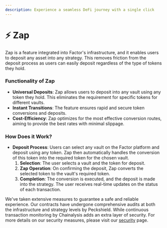 ```yaml
---
description: Experience a seamless DeFi journey with a single click
---
```


# ⚡ Zap

Zap is a feature integrated into Factor's infrastructure, and it enables users to deposit any asset into any strategy. This removes friction from the deposit process as users can easily deposit regardless of the type of tokens they hold.

### **Functionality of Zap**

* **Universal Deposits**: Zap allows users to deposit into any vault using any token they hold. This eliminates the requirement for specific tokens for different vaults.
* **Instant Transitions**: The feature ensures rapid and secure token conversions and deposits.
* **Cost-Efficiency**: Zap optimizes for the most effective conversion routes, aiming to provide the best rates with minimal slippage.

### **How Does it Work?**

* **Deposit Process**: Users can select any vault on the Factor platform and deposit using any token. Zap then automatically handles the conversion of this token into the required token for the chosen vault.
  1. **Selection**: The user selects a vault and the token for deposit.
  2. **Zap Operation**: On confirming the deposit, Zap converts the selected token to the vault's required token.
  3. **Completion**: The conversion is executed, and the deposit is made into the strategy. The user receives real-time updates on the status of each transaction.

We've taken extensive measures to guarantee a safe and reliable experience. Our contracts have undergone comprehensive audits at both the infrastructure and strategy levels by Peckshield. While continuous transaction monitoring by Chainalysis adds an extra layer of security. For more details on our security measures, please visit our [security](../../security/security.md) page.&#x20;
